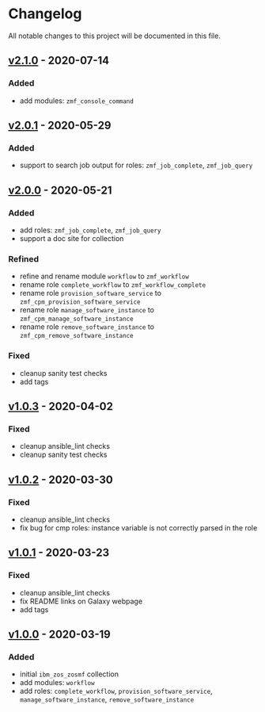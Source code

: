# Changelog
All notable changes to this project will be documented in this file.

## [v2.1.0](https://github.com/IBM/ibm_zos_zosmf/releases/tag/v2.1.0) - 2020-07-14
### Added
- add modules: `zmf_console_command`

## [v2.0.1](https://github.com/IBM/ibm_zos_zosmf/releases/tag/v2.0.1) - 2020-05-29
### Added
- support to search job output for roles: `zmf_job_complete`, `zmf_job_query`

## [v2.0.0](https://github.com/IBM/ibm_zos_zosmf/releases/tag/v2.0.0) - 2020-05-21
### Added
- add roles: `zmf_job_complete`, `zmf_job_query`
- support a doc site for collection
### Refined
- refine and rename module `workflow` to `zmf_workflow`
- rename role `complete_workflow` to `zmf_workflow_complete`
- rename role `provision_software_service` to `zmf_cpm_provision_software_service`
- rename role `manage_software_instance` to `zmf_cpm_manage_software_instance`
- rename role `remove_software_instance` to `zmf_cpm_remove_software_instance`
### Fixed
- cleanup sanity test checks
- add tags

## [v1.0.3](https://github.com/IBM/ibm_zos_zosmf/releases/tag/v1.0.3) - 2020-04-02
### Fixed
- cleanup ansible_lint checks
- cleanup sanity test checks

## [v1.0.2](https://github.com/IBM/ibm_zos_zosmf/releases/tag/v1.0.2) - 2020-03-30
### Fixed
- cleanup ansible_lint checks
- fix bug for cmp roles: instance variable is not correctly parsed in the role

## [v1.0.1](https://github.com/IBM/ibm_zos_zosmf/releases/tag/v1.0.1) - 2020-03-23
### Fixed
- cleanup ansible_lint checks
- fix README links on Galaxy webpage
- add tags

## [v1.0.0](https://github.com/IBM/ibm_zos_zosmf/releases/tag/v1.0.0) - 2020-03-19
### Added
- initial `ibm_zos_zosmf` collection
- add modules: `workflow`
- add roles: `complete_workflow`, `provision_software_service`, `manage_software_instance`, `remove_software_instance`
